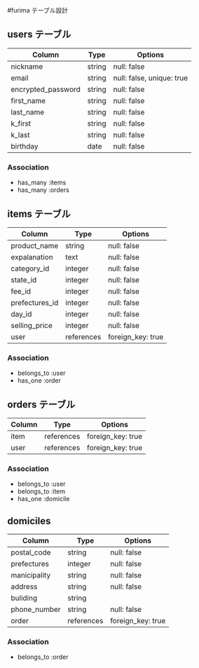 #furima テーブル設計

## users テーブル

| Column              | Type    | Options                   |
| ------------------- | ------- | ------------------------- |
| nickname            | string  | null: false               |
| email               | string  | null: false, unique: true |
| encrypted_password  | string  | null: false               |
| first_name          | string  | null: false               |
| last_name           | string  | null: false               |
| k_first             | string  | null: false               |
| k_last              | string  | null: false               |
| birthday            | date    | null: false               |


### Association

- has_many :items
- has_many :orders

## items テーブル

| Column         | Type          | Options             |
| ---------------| ------------- | ------------------- |
| product_name   | string        | null: false         |
| expalanation   | text          | null: false         |
| category_id    | integer       | null: false         |
| state_id       | integer       | null: false         |
| fee_id         | integer       | null: false         |
| prefectures_id | integer       | null: false         |
| day_id         | integer       | null: false         |
| selling_price  | integer       | null: false         |
| user           | references    | foreign_key: true   |

### Association

- belongs_to :user
- has_one :order

## orders テーブル

| Column     | Type       | Options           |
| ---------- | ---------- | ----------------- |
| item       | references | foreign_key: true |
| user       | references | foreign_key: true |

### Association

- belongs_to :user
- belongs_to :item
- has_one :domicile

## domiciles

| Column       | Type       | Options           |
| ------------ | ---------- | ----------------- |
| postal_code  | string     | null: false       |    
| prefectures  | integer    | null: false       |
| manicipality | string     | null: false       |
| address      | string     | null: false       |
| buliding     | string     |                   |
| phone_number | string     | null: false       |
| order        | references | foreign_key: true |

### Association

- belongs_to :order
